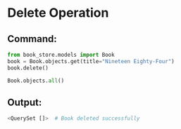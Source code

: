 # Delete Operation

## Command:
```python
from book_store.models import Book
book = Book.objects.get(title="Nineteen Eighty-Four")
book.delete()

Book.objects.all()
```

## Output:
```python
<QuerySet []>  # Book deleted successfully
```